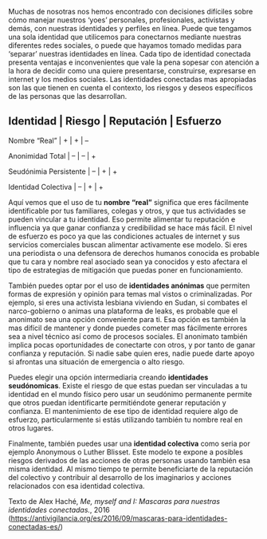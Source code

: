 Muchas de nosotras nos hemos encontrado con decisiones difíciles sobre cómo manejar nuestros ‘yoes’ personales, profesionales, activistas y demás, con nuestras identidades y perfiles en línea. Puede que tengamos una sola identidad que utilicemos para conectarnos mediante nuestras diferentes redes sociales, o puede que hayamos tomado medidas para ‘separar’ nuestras identidades en línea. Cada tipo de identidad conectada presenta ventajas e inconvenientes que vale la pena sopesar con atención a la hora de decidir como una quiere presentarse, construirse, expresarse en internet y los medios sociales. Las identidades conectadas mas apropiadas son las que tienen en cuenta el contexto, los riesgos y deseos específicos de las personas que las desarrollan.

Identidad | Riesgo | Reputación | Esfuerzo 
------------------------------------------

Nombre “Real” | + | + | – 

Anonimidad Total | – | – | +

Seudónimia Persistente | – | + | +

Identidad Colectiva | – | + | +

Aquí vemos que el uso de tu **nombre “real”** significa que eres fácilmente identificable por tus familiares, colegas y otros, y que tus actividades se pueden vincular a tu identidad. Eso permite alimentar tu reputación e influencia ya que ganar confianza y credibilidad se hace más fácil. El nivel de esfuerzo es poco ya que las condiciones actuales de internet y sus servicios comerciales buscan alimentar activamente ese modelo. Si eres una periodista o una defensora de derechos humanos conocida es probable que tu cara y nombre real asociado sean ya conocidos y esto afectara el tipo de estrategias de mitigación que puedas poner en funcionamiento.

También puedes optar por el uso de **identidades anónimas** que permiten formas de expresión y opinión para temas mal vistos o criminalizadas. Por ejemplo, si eres una activista lesbiana viviendo en Sudan, si combates el narco-gobierno o animas una plataforma de leaks, es probable que el anonimato sea una opción conveniente para ti. Esa opción es también la mas difícil de mantener y donde puedes cometer mas fácilmente errores sea a nivel técnico así como de procesos sociales. El anonimato también implica pocas oportunidades de conectarte con otros, y por tanto de ganar confianza y reputación. Si nadie sabe quien eres, nadie puede darte apoyo si afrontas una situación de emergencia o alto riesgo.

Puedes elegir una opción intermediaria creando **identidades seudónomicas**. Existe el riesgo de que estas puedan ser vinculadas a tu identidad en el mundo físico pero usar un seudónimo permanente permite que otros puedan identificarte permitiéndote generar reputación y confianza. El mantenimiento de ese tipo de identidad requiere algo de esfuerzo, particularmente si estás utilizando también tu nombre real en otros lugares.

Finalmente, también puedes usar una **identidad colectiva** como seria por ejemplo Anonymous o Luther Blisset. Este modelo te expone a posibles riesgos derivados de las acciones de otras personas usando también esa misma identidad. Al mismo tiempo te permite beneficiarte de la reputación del colectivo y contribuir al desarrollo de los imaginarios y acciones relacionados con esa identidad colectiva.

Texto de Alex Haché, *Me, myself and I: Mascaras para nuestras identidades conectadas.*, 2016 (https://antivigilancia.org/es/2016/09/mascaras-para-identidades-conectadas-es/)
